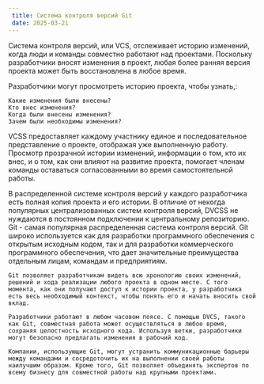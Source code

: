 ```yaml
---
 title: Система контроля версий Git
 date: 2025-03-21
---
```

Система контроля версий, или VCS, отслеживает историю изменений, когда люди и команды совместно работают над проектами. Поскольку разработчики вносят изменения в проект, любая более ранняя версия проекта может быть восстановлена в любое время.

Разработчики могут просмотреть историю проекта, чтобы узнать,:

    Какие изменения были внесены?
    Кто внес изменения?
    Когда были внесены изменения?
    Зачем были необходимы изменения?

VCSS предоставляет каждому участнику единое и последовательное представление о проекте, отображая уже выполненную работу. Просмотр прозрачной истории изменений, информации о том, кто их внес, и о том, как они влияют на развитие проекта, помогает членам команды оставаться согласованными во время самостоятельной работы.

В распределенной системе контроля версий у каждого разработчика есть полная копия проекта и его истории. В отличие от некогда популярных централизованных систем контроля версий, DVCSS не нуждаются в постоянном подключении к центральному репозиторию. Git - самая популярная распределенная система контроля версий. Git широко используется как для разработки программного обеспечения с открытым исходным кодом, так и для разработки коммерческого программного обеспечения, что дает значительные преимущества отдельным лицам, командам и предприятиям.

    Git позволяет разработчикам видеть всю хронологию своих изменений, решений и хода реализации любого проекта в одном месте. С того момента, как они получают доступ к истории проекта, у разработчика есть весь необходимый контекст, чтобы понять его и начать вносить свой вклад.

    Разработчики работают в любом часовом поясе. С помощью DVCS, такого как Git, совместная работа может осуществляться в любое время, сохраняя целостность исходного кода. Используя ветки, разработчики могут безопасно предлагать изменения в рабочий код.

    Компании, использующие Git, могут устранить коммуникационные барьеры между командами и сосредоточить их на выполнении своей работы наилучшим образом. Кроме того, Git позволяет объединять экспертов по всему бизнесу для совместной работы над крупными проектами.














